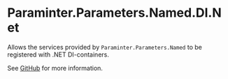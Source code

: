 # Paraminter.Parameters.Named.DI.Net

Allows the services provided by `Paraminter.Parameters.Named` to be registered with .NET DI-containers.

See [GitHub](https://github.com/Paraminter/Paraminter.Parameters.Named) for more information.